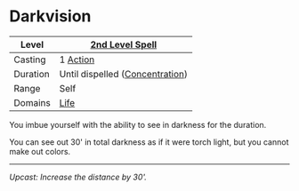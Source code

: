 # Darkvision

| Level    | [2nd Level Spell](2nd%20Level%20Spells.md)                            |
| -------- | --------------------------------------------------------------------- |
| Casting  | 1 [Action](../../../../Game%20Procedures/Core%20Procedures/Action.md) |
| Duration | Until dispelled ([Concentration](../../Concentration.md))             |
| Range    | Self                                                                  |
| Domains  | [Life](../../Spell%20Domains/Life.md)                                 |

You imbue yourself with the ability to see in darkness for the duration.

You can see out 30' in total darkness as if it were torch light, but you cannot make out colors.

---
*Upcast: Increase the distance by 30'.*
